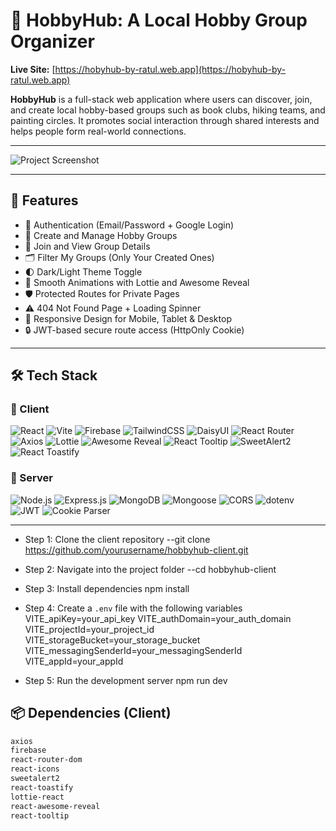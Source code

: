 # 🎯 HobbyHub: A Local Hobby Group Organizer

**Live Site:** [https://hobyhub-by-ratul.web.app](https://hobyhub-by-ratul.web.app)

**HobbyHub** is a full-stack web application where users can discover, join, and create local hobby-based groups such as book clubs, hiking teams, and painting circles. It promotes social interaction through shared interests and helps people form real-world connections.

---

![Project Screenshot](https://i.ibb.co/BVDHtZZ7/Screenshot-2025-06-25-144117.png)

---

## 🚀 Features

- 🔐 Authentication (Email/Password + Google Login)
- 📆 Create and Manage Hobby Groups
- 👥 Join and View Group Details
- 🗂️ Filter My Groups (Only Your Created Ones)
- 🌓 Dark/Light Theme Toggle
- 🧩 Smooth Animations with Lottie and Awesome Reveal
- 🛡️ Protected Routes for Private Pages
- ⚠️ 404 Not Found Page + Loading Spinner
- 📱 Responsive Design for Mobile, Tablet & Desktop
- 🔒 JWT-based secure route access (HttpOnly Cookie)

---

## 🛠️ Tech Stack

### 🔹 Client

![React](https://img.shields.io/badge/React.js-20232A?style=for-the-badge&logo=react&logoColor=61DAFB)
![Vite](https://img.shields.io/badge/Vite-646CFF?style=for-the-badge&logo=vite&logoColor=white)
![Firebase](https://img.shields.io/badge/Firebase_Auth-FFCA28?style=for-the-badge&logo=firebase&logoColor=black)
![TailwindCSS](https://img.shields.io/badge/TailwindCSS-06B6D4?style=for-the-badge&logo=tailwindcss&logoColor=white)
![DaisyUI](https://img.shields.io/badge/DaisyUI-5A0FC8?style=for-the-badge&logo=daisyui&logoColor=white)
![React Router](https://img.shields.io/badge/React_Router_DOM-CA4245?style=for-the-badge&logo=react-router&logoColor=white)
![Axios](https://img.shields.io/badge/Axios-5A29E4?style=for-the-badge&logo=axios&logoColor=white)
![Lottie](https://img.shields.io/badge/Lottie-000000?style=for-the-badge&logo=lottie&logoColor=00C1CC)
![Awesome Reveal](https://img.shields.io/badge/React_Awesome_Reveal-purple?style=for-the-badge&logo=react&logoColor=white)
![React Tooltip](https://img.shields.io/badge/React_Tooltip-000000?style=for-the-badge&logo=react&logoColor=white)
![SweetAlert2](https://img.shields.io/badge/SweetAlert2-FF4154?style=for-the-badge&logo=sweetalert&logoColor=white)
![React Toastify](https://img.shields.io/badge/React_Toastify-1B1F23?style=for-the-badge&logo=react&logoColor=white)

### 🔹 Server

![Node.js](https://img.shields.io/badge/Node.js-339933?style=for-the-badge&logo=nodedotjs&logoColor=white)
![Express.js](https://img.shields.io/badge/Express.js-000000?style=for-the-badge&logo=express&logoColor=white)
![MongoDB](https://img.shields.io/badge/MongoDB-4EA94B?style=for-the-badge&logo=mongodb&logoColor=white)
![Mongoose](https://img.shields.io/badge/Mongoose-880000?style=for-the-badge&logo=mongoose&logoColor=white)
![CORS](https://img.shields.io/badge/CORS-4B32C3?style=for-the-badge&logo=fastify&logoColor=white)
![dotenv](https://img.shields.io/badge/dotenv-000000?style=for-the-badge&logo=dotenv&logoColor=green)
![JWT](https://img.shields.io/badge/JWT-000000?style=for-the-badge&logo=jsonwebtokens&logoColor=white)
![Cookie Parser](https://img.shields.io/badge/Cookie_Parser-ffca28?style=for-the-badge&logo=cookiecutter&logoColor=black)

---

- Step 1: Clone the client repository
  --git clone https://github.com/yourusername/hobbyhub-client.git

- Step 2: Navigate into the project folder
--cd hobbyhub-client
  
- Step 3: Install dependencies
npm install

- Step 4: Create a `.env` file with the following variables
VITE_apiKey=your_api_key
VITE_authDomain=your_auth_domain
VITE_projectId=your_project_id
VITE_storageBucket=your_storage_bucket
VITE_messagingSenderId=your_messagingSenderId
VITE_appId=your_appId


- Step 5: Run the development server
npm run dev


## 📦 Dependencies (Client)

```bash
axios
firebase
react-router-dom
react-icons
sweetalert2
react-toastify
lottie-react
react-awesome-reveal
react-tooltip
